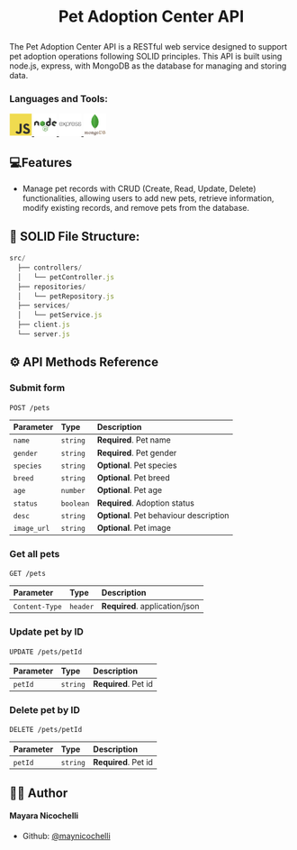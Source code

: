 # <p align="center">Pet Adoption Center API</p>

The Pet Adoption Center API is a RESTful web service designed to support pet adoption operations following SOLID principles. This API is built using node.js, express, with MongoDB as the database for managing and storing data.

### Languages and Tools:
<p align="left">
<a href="https://developer.mozilla.org/en-US/docs/Web/JavaScript" target="_blank" rel="noreferrer"> <img src="https://raw.githubusercontent.com/devicons/devicon/master/icons/javascript/javascript-original.svg" alt="javascript" width="40" height="40"/> </a>
<a href="https://nodejs.org" target="_blank" rel="noreferrer"> <img src="https://raw.githubusercontent.com/devicons/devicon/master/icons/nodejs/nodejs-original-wordmark.svg" alt="nodejs" width="40" height="40"/>
</a>
<a href="https://expressjs.com" target="_blank" rel="noreferrer"> <img src="https://raw.githubusercontent.com/devicons/devicon/master/icons/express/express-original-wordmark.svg" alt="express" width="40" height="40"/> </a>
<a href="https://www.mongodb.com/" target="_blank" rel="noreferrer"> <img src="https://raw.githubusercontent.com/devicons/devicon/master/icons/mongodb/mongodb-original-wordmark.svg" alt="mongodb" width="40" height="40"/> </a>
</p>

## 💻Features    
- Manage pet records with CRUD (Create, Read, Update, Delete) functionalities, allowing users to add new pets, retrieve information, modify existing records, and remove pets from the database.

## 📁 SOLID File Structure:
```js
src/
  ├── controllers/
  │   └── petController.js
  ├── repositories/
  │   └── petRepository.js
  ├── services/
  │   └── petService.js
  ├── client.js
  └── server.js
```

## ⚙️ API Methods Reference

### Submit form
```http
POST /pets
```
| Parameter | Type     | Description                |
| :-------- | :------- | :------------------------- |
| `name`   | `string` | **Required**. Pet name    |
| `gender`  | `string` | **Required**. Pet gender   |
| `species`| `string` | **Optional**. Pet species |
| `breed`| `string` | **Optional**. Pet breed |
| `age`| `number` | **Optional**. Pet age |
| `status`| `boolean` | **Required**. Adoption status |
| `desc`| `string` | **Optional**. Pet behaviour description |
| `image_url`| `string` | **Optional**. Pet image |

### Get all pets
```http
GET /pets
```

| Parameter | Type     | Description                       |
| :-------- | :------- | :-------------------------------- |
| `Content-Type` | `header` | **Required**. application/json |

### Update pet by ID
```http
UPDATE /pets/petId
```

| Parameter | Type     | Description                       |
| :-------- | :------- | :-------------------------------- |
| `petId` | `string` | **Required**. Pet id |

### Delete pet by ID
```http
DELETE /pets/petId
```

| Parameter | Type     | Description                       |
| :-------- | :------- | :-------------------------------- |
| `petId` | `string` | **Required**. Pet id |
        

## 👩‍💻 Author
#### Mayara Nicochelli
- Github: [@maynicochelli](https://github.com/maynicochelli)
